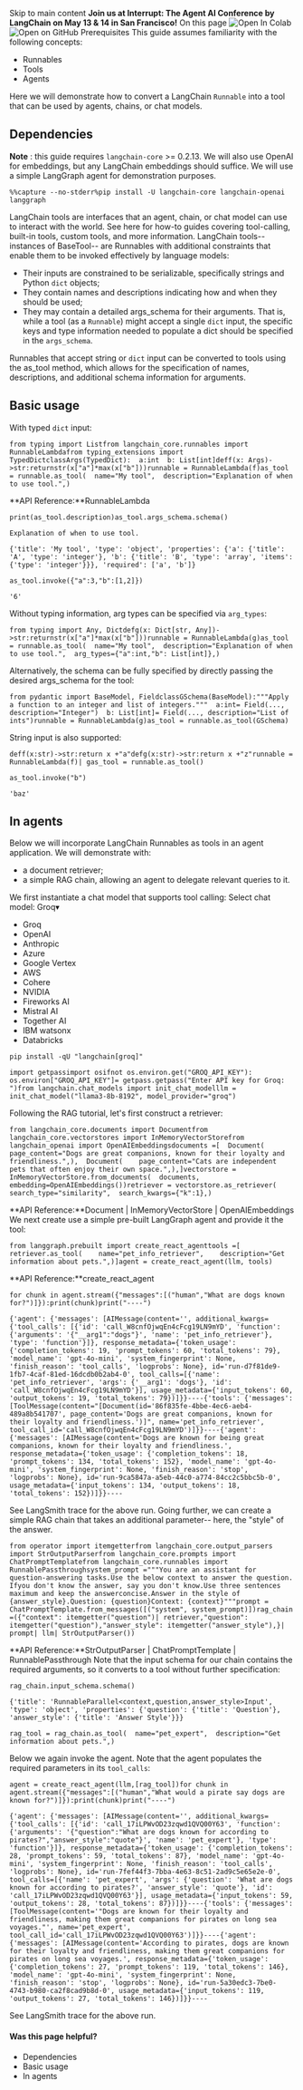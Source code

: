 Skip to main content
**Join us at Interrupt: The Agent AI Conference by LangChain on May 13 & 14 in San Francisco!**
On this page
![Open In Colab](https://colab.research.google.com/assets/colab-badge.svg)![Open on GitHub](https://img.shields.io/badge/Open%20on%20GitHub-grey?logo=github&logoColor=white)
Prerequisites
This guide assumes familiarity with the following concepts:
  * Runnables
  * Tools
  * Agents


Here we will demonstrate how to convert a LangChain `Runnable` into a tool that can be used by agents, chains, or chat models.
## Dependencies​
**Note** : this guide requires `langchain-core` >= 0.2.13. We will also use OpenAI for embeddings, but any LangChain embeddings should suffice. We will use a simple LangGraph agent for demonstration purposes.
```
%%capture --no-stderr%pip install -U langchain-core langchain-openai langgraph
```

LangChain tools are interfaces that an agent, chain, or chat model can use to interact with the world. See here for how-to guides covering tool-calling, built-in tools, custom tools, and more information.
LangChain tools-- instances of BaseTool-- are Runnables with additional constraints that enable them to be invoked effectively by language models:
  * Their inputs are constrained to be serializable, specifically strings and Python `dict` objects;
  * They contain names and descriptions indicating how and when they should be used;
  * They may contain a detailed args_schema for their arguments. That is, while a tool (as a `Runnable`) might accept a single `dict` input, the specific keys and type information needed to populate a dict should be specified in the `args_schema`.


Runnables that accept string or `dict` input can be converted to tools using the as_tool method, which allows for the specification of names, descriptions, and additional schema information for arguments.
## Basic usage​
With typed `dict` input:
```
from typing import Listfrom langchain_core.runnables import RunnableLambdafrom typing_extensions import TypedDictclassArgs(TypedDict):  a:int  b: List[int]deff(x: Args)->str:returnstr(x["a"]*max(x["b"]))runnable = RunnableLambda(f)as_tool = runnable.as_tool(  name="My tool",  description="Explanation of when to use tool.",)
```

**API Reference:**RunnableLambda
```
print(as_tool.description)as_tool.args_schema.schema()
```

```
Explanation of when to use tool.
```

```
{'title': 'My tool', 'type': 'object', 'properties': {'a': {'title': 'A', 'type': 'integer'}, 'b': {'title': 'B', 'type': 'array', 'items': {'type': 'integer'}}}, 'required': ['a', 'b']}
```

```
as_tool.invoke({"a":3,"b":[1,2]})
```

```
'6'
```

Without typing information, arg types can be specified via `arg_types`:
```
from typing import Any, Dictdefg(x: Dict[str, Any])->str:returnstr(x["a"]*max(x["b"]))runnable = RunnableLambda(g)as_tool = runnable.as_tool(  name="My tool",  description="Explanation of when to use tool.",  arg_types={"a":int,"b": List[int]},)
```

Alternatively, the schema can be fully specified by directly passing the desired args_schema for the tool:
```
from pydantic import BaseModel, FieldclassGSchema(BaseModel):"""Apply a function to an integer and list of integers."""  a:int= Field(..., description="Integer")  b: List[int]= Field(..., description="List of ints")runnable = RunnableLambda(g)as_tool = runnable.as_tool(GSchema)
```

String input is also supported:
```
deff(x:str)->str:return x +"a"defg(x:str)->str:return x +"z"runnable = RunnableLambda(f)| gas_tool = runnable.as_tool()
```

```
as_tool.invoke("b")
```

```
'baz'
```

## In agents​
Below we will incorporate LangChain Runnables as tools in an agent application. We will demonstrate with:
  * a document retriever;
  * a simple RAG chain, allowing an agent to delegate relevant queries to it.


We first instantiate a chat model that supports tool calling:
Select chat model:
Groq▾
* Groq
* OpenAI
* Anthropic
* Azure
* Google Vertex
* AWS
* Cohere
* NVIDIA
* Fireworks AI
* Mistral AI
* Together AI
* IBM watsonx
* Databricks
```
pip install -qU "langchain[groq]"
```

```
import getpassimport osifnot os.environ.get("GROQ_API_KEY"): os.environ["GROQ_API_KEY"]= getpass.getpass("Enter API key for Groq: ")from langchain.chat_models import init_chat_modelllm = init_chat_model("llama3-8b-8192", model_provider="groq")
```

Following the RAG tutorial, let's first construct a retriever:
```
from langchain_core.documents import Documentfrom langchain_core.vectorstores import InMemoryVectorStorefrom langchain_openai import OpenAIEmbeddingsdocuments =[  Document(    page_content="Dogs are great companions, known for their loyalty and friendliness.",),  Document(    page_content="Cats are independent pets that often enjoy their own space.",),]vectorstore = InMemoryVectorStore.from_documents(  documents, embedding=OpenAIEmbeddings())retriever = vectorstore.as_retriever(  search_type="similarity",  search_kwargs={"k":1},)
```

**API Reference:**Document | InMemoryVectorStore | OpenAIEmbeddings
We next create use a simple pre-built LangGraph agent and provide it the tool:
```
from langgraph.prebuilt import create_react_agenttools =[  retriever.as_tool(    name="pet_info_retriever",    description="Get information about pets.",)]agent = create_react_agent(llm, tools)
```

**API Reference:**create_react_agent
```
for chunk in agent.stream({"messages":[("human","What are dogs known for?")]}):print(chunk)print("----")
```

```
{'agent': {'messages': [AIMessage(content='', additional_kwargs={'tool_calls': [{'id': 'call_W8cnfOjwqEn4cFcg19LN9mYD', 'function': {'arguments': '{"__arg1":"dogs"}', 'name': 'pet_info_retriever'}, 'type': 'function'}]}, response_metadata={'token_usage': {'completion_tokens': 19, 'prompt_tokens': 60, 'total_tokens': 79}, 'model_name': 'gpt-4o-mini', 'system_fingerprint': None, 'finish_reason': 'tool_calls', 'logprobs': None}, id='run-d7f81de9-1fb7-4caf-81ed-16dcdb0b2ab4-0', tool_calls=[{'name': 'pet_info_retriever', 'args': {'__arg1': 'dogs'}, 'id': 'call_W8cnfOjwqEn4cFcg19LN9mYD'}], usage_metadata={'input_tokens': 60, 'output_tokens': 19, 'total_tokens': 79})]}}----{'tools': {'messages': [ToolMessage(content="[Document(id='86f835fe-4bbe-4ec6-aeb4-489a8b541707', page_content='Dogs are great companions, known for their loyalty and friendliness.')]", name='pet_info_retriever', tool_call_id='call_W8cnfOjwqEn4cFcg19LN9mYD')]}}----{'agent': {'messages': [AIMessage(content='Dogs are known for being great companions, known for their loyalty and friendliness.', response_metadata={'token_usage': {'completion_tokens': 18, 'prompt_tokens': 134, 'total_tokens': 152}, 'model_name': 'gpt-4o-mini', 'system_fingerprint': None, 'finish_reason': 'stop', 'logprobs': None}, id='run-9ca5847a-a5eb-44c0-a774-84cc2c5bbc5b-0', usage_metadata={'input_tokens': 134, 'output_tokens': 18, 'total_tokens': 152})]}}----
```

See LangSmith trace for the above run.
Going further, we can create a simple RAG chain that takes an additional parameter-- here, the "style" of the answer.
```
from operator import itemgetterfrom langchain_core.output_parsers import StrOutputParserfrom langchain_core.prompts import ChatPromptTemplatefrom langchain_core.runnables import RunnablePassthroughsystem_prompt ="""You are an assistant for question-answering tasks.Use the below context to answer the question. Ifyou don't know the answer, say you don't know.Use three sentences maximum and keep the answerconcise.Answer in the style of {answer_style}.Question: {question}Context: {context}"""prompt = ChatPromptTemplate.from_messages([("system", system_prompt)])rag_chain =({"context": itemgetter("question")| retriever,"question": itemgetter("question"),"answer_style": itemgetter("answer_style"),}| prompt| llm| StrOutputParser())
```

**API Reference:**StrOutputParser | ChatPromptTemplate | RunnablePassthrough
Note that the input schema for our chain contains the required arguments, so it converts to a tool without further specification:
```
rag_chain.input_schema.schema()
```

```
{'title': 'RunnableParallel<context,question,answer_style>Input', 'type': 'object', 'properties': {'question': {'title': 'Question'}, 'answer_style': {'title': 'Answer Style'}}}
```

```
rag_tool = rag_chain.as_tool(  name="pet_expert",  description="Get information about pets.",)
```

Below we again invoke the agent. Note that the agent populates the required parameters in its `tool_calls`:
```
agent = create_react_agent(llm,[rag_tool])for chunk in agent.stream({"messages":[("human","What would a pirate say dogs are known for?")]}):print(chunk)print("----")
```

```
{'agent': {'messages': [AIMessage(content='', additional_kwargs={'tool_calls': [{'id': 'call_17iLPWvOD23zqwd1QVQ00Y63', 'function': {'arguments': '{"question":"What are dogs known for according to pirates?","answer_style":"quote"}', 'name': 'pet_expert'}, 'type': 'function'}]}, response_metadata={'token_usage': {'completion_tokens': 28, 'prompt_tokens': 59, 'total_tokens': 87}, 'model_name': 'gpt-4o-mini', 'system_fingerprint': None, 'finish_reason': 'tool_calls', 'logprobs': None}, id='run-7fef44f3-7bba-4e63-8c51-2ad9c5e65e2e-0', tool_calls=[{'name': 'pet_expert', 'args': {'question': 'What are dogs known for according to pirates?', 'answer_style': 'quote'}, 'id': 'call_17iLPWvOD23zqwd1QVQ00Y63'}], usage_metadata={'input_tokens': 59, 'output_tokens': 28, 'total_tokens': 87})]}}----{'tools': {'messages': [ToolMessage(content='"Dogs are known for their loyalty and friendliness, making them great companions for pirates on long sea voyages."', name='pet_expert', tool_call_id='call_17iLPWvOD23zqwd1QVQ00Y63')]}}----{'agent': {'messages': [AIMessage(content='According to pirates, dogs are known for their loyalty and friendliness, making them great companions for pirates on long sea voyages.', response_metadata={'token_usage': {'completion_tokens': 27, 'prompt_tokens': 119, 'total_tokens': 146}, 'model_name': 'gpt-4o-mini', 'system_fingerprint': None, 'finish_reason': 'stop', 'logprobs': None}, id='run-5a30edc3-7be0-4743-b980-ca2f8cad9b8d-0', usage_metadata={'input_tokens': 119, 'output_tokens': 27, 'total_tokens': 146})]}}----
```

See LangSmith trace for the above run.
#### Was this page helpful?
  * Dependencies
  * Basic usage
  * In agents



